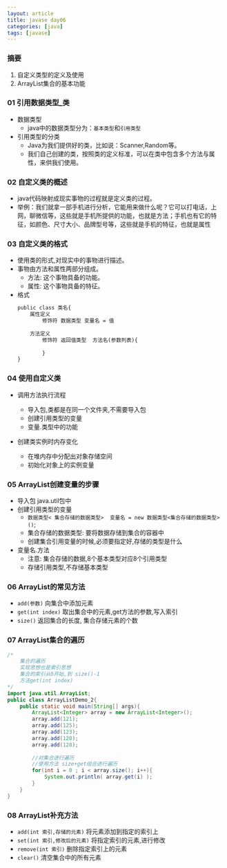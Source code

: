 ```yaml
---
layout: article
title: javase day06
categories: [java]
tags: [javase]
---
```

### 摘要
1. 自定义类型的定义及使用
2. ArrayList集合的基本功能

### 01 引用数据类型_类
- 数据类型
	* java中的数据类型分为：`基本类型`和`引用类型`
- 引用类型的分类
	* Java为我们提供好的类，比如说：Scanner,Random等。
	* 我们自己创建的类，按照类的定义标准，可以在类中包含多个方法与属性，来供我们使用。 

### 02 自定义类的概述
- java代码映射成现实事物的过程就是定义类的过程。
- 举例：我们就拿一部手机进行分析，它能用来做什么呢？它可以打电话，上网，聊微信等，这些就是手机所提供的功能，也就是方法；手机也有它的特征，如颜色、尺寸大小、品牌型号等，这些就是手机的特征，也就是属性

### 03 自定义类的格式
- 使用类的形式,对现实中的事物进行描述。
- 事物由方法和属性两部分组成。
	* 方法: 这个事物具备的功能。
	* 属性: 这个事物具备的特征。
- 格式
	```txt
	public class 类名{
		属性定义
			修饰符 数据类型 变量名 = 值
		
		方法定义
			修饰符 返回值类型  方法名(参数列表){
				
			}
	}
	```

### 04 使用自定义类
- 调用方法执行流程
	* 导入包,类都是在同一个文件夹,不需要导入包
	* 创建引用类型的变量
	* 变量.类型中的功能

- 创建类实例时内存变化
	* 在堆内存中分配出对象存储空间
	* 初始化对象上的实例变量

### 05 ArrayList创建变量的步骤

- 导入包 java.util包中
- 创建引用类型的变量
	* `数据类型< 集合存储的数据类型>  变量名 = new 数据类型<集合存储的数据类型>()`;
	* 集合存储的数据类型: 要将数据存储到集合的容器中
	* 创建集合引用变量的时候,必须要指定好,存储的类型是什么
- 变量名.方法 
	* 注意: 集合存储的数据,8个基本类型对应8个引用类型
	* 存储引用类型,不存储基本类型

### 06 ArrayList的常见方法
- `add(参数)` 向集合中添加元素
- `get(int index)` 取出集合中的元素,get方法的参数,写入索引
- `size()` 返回集合的长度, 集合存储元素的个数

### 07 ArrayList集合的遍历
```java
/*
	集合的遍历
	实现思想也是索引思想
	集合的索引从0开始,到 size()-1
	方法get(int index)
*/
import java.util.ArrayList;
public class ArrayListDemo_2{
	public static void main(String[] args){
		ArrayList<Integer> array = new ArrayList<Integer>();
		array.add(121);
		array.add(125);
		array.add(123);
		array.add(120);
		array.add(128);
		
		//对集合进行遍历
		//使用方法 size+get组合进行遍历
		for(int i = 0 ; i < array.size(); i++){
			System.out.println( array.get(i) );
		}
	}
}
```

### 08 ArrayList补充方法
- `add(int 索引,存储的元素)` 将元素添加到指定的索引上
- `set(int 索引,修改后的元素)` 将指定索引的元素,进行修改
- `remove(int 索引)` 删除指定索引上的元素
- `clear()` 清空集合中的所有元素

